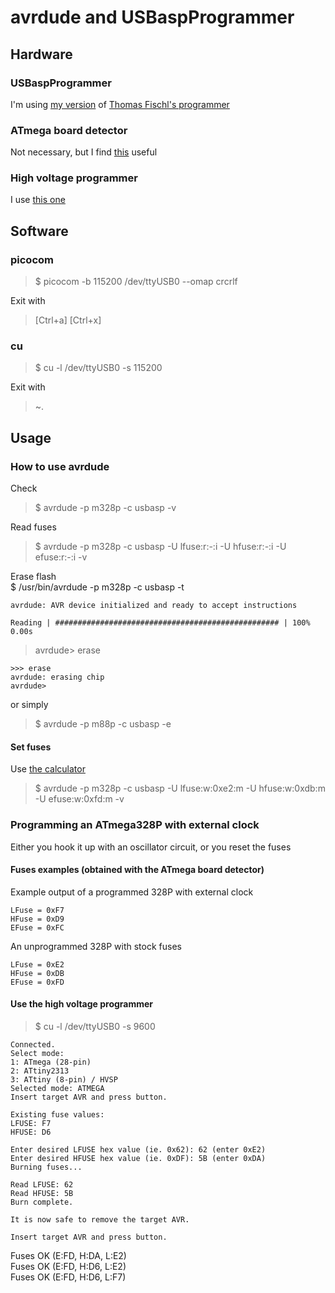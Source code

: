 # avrdude and USBaspProgrammer

## Hardware

### USBaspProgrammer

I'm using [my version](https://github.com/jonsag/usbaspprogrammer) of [Thomas Fischl's programmer](https://www.fischl.de/usbasp/)  

### ATmega board detector

Not necessary, but I find [this](https://github.com/jonsag/ardAVRProgrammer) useful  

### High voltage programmer

I use [this one](https://github.com/jonsag/ardHighVoltageProgrammer)  

## Software

### picocom

>$ picocom -b 115200 /dev/ttyUSB0 --omap crcrlf  

Exit with  
> [Ctrl+a] [Ctrl+x]

### cu

>$ cu -l /dev/ttyUSB0 -s 115200

Exit with
>~.

## Usage

### How to use avrdude

Check  
>$ avrdude -p m328p -c usbasp -v  

Read fuses  
>$ avrdude -p m328p -c usbasp -U lfuse:r:-:i -U hfuse:r:-:i -U efuse:r:-:i -v  

Erase flash  
$ /usr/bin/avrdude -p m328p -c usbasp -t  

    avrdude: AVR device initialized and ready to accept instructions  

    Reading | ################################################## | 100% 0.00s  

>avrdude> erase  

    >>> erase  
    avrdude: erasing chip  
    avrdude>  

or simply
>$ avrdude -p m88p -c usbasp -e  

#### Set fuses

Use [the calculator](https://www.engbedded.com/fusecalc/)  

>$ avrdude -p m328p -c usbasp -U lfuse:w:0xe2:m -U hfuse:w:0xdb:m -U efuse:w:0xfd:m -v

### Programming an ATmega328P  with external clock

Either you hook it up with an oscillator circuit, or you reset the fuses

#### Fuses examples (obtained with the ATmega board detector)

Example output of a programmed 328P with external clock  

    LFuse = 0xF7 
    HFuse = 0xD9 
    EFuse = 0xFC

An unprogrammed 328P with stock fuses

    LFuse = 0xE2 
    HFuse = 0xDB 
    EFuse = 0xFD

#### Use the high voltage programmer

>$ cu -l /dev/ttyUSB0 -s 9600

    Connected.
    Select mode:
    1: ATmega (28-pin)
    2: ATtiny2313
    3: ATtiny (8-pin) / HVSP
    Selected mode: ATMEGA
    Insert target AVR and press button.

    Existing fuse values:
    LFUSE: F7
    HFUSE: D6

    Enter desired LFUSE hex value (ie. 0x62): 62 (enter 0xE2)
    Enter desired HFUSE hex value (ie. 0xDF): 5B (enter 0xDA)
    Burning fuses...

    Read LFUSE: 62
    Read HFUSE: 5B
    Burn complete.

    It is now safe to remove the target AVR.

    Insert target AVR and press button.

Fuses OK (E:FD, H:DA, L:E2)  
Fuses OK (E:FD, H:D6, L:E2)  
Fuses OK (E:FD, H:D6, L:F7)  
